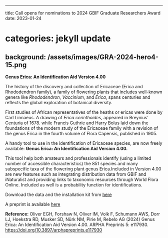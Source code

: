 
---
title: Call opens for nominations to 2024 GBIF Graduate Researchers Award
date:   2023-01-24
# categories: jekyll update
background: /assets/images/GRA-2024-hero4-15.png
---

**Genus Erica: An Identification Aid Version 4.00**

The history of the discovery and collection of Ericaceae (Erica and Rhododendron family), a family of flowering plants
that includes well-known genera like *Rhododendron*, *Vaccinium*, and *Erica*, spans centuries and reflects the global
exploration of botanical diversity. 

First studies of African representatives of the heaths or ericas were done by Carl Linnaeus.
A drawing of *Erica cerinthoides*, appeared in Breynius’ Centuria of 1678. while Francis Guthrie and Harry Bolus laid down
the foundations of the modern study of the Ericaceae family with a revision of the genus Erica in the fourth 
volume of Flora Capensis, published in 1905.

A handy tool to use in the identification of Ericaceae species, are now freely available:
**Genus Erica: An Identification Aid Version 4.00.**

This tool help both amateurs and professionals identify (using a limited number of accessible characteristics) the 851 species 
and many subspecific taxa of the flowering plant genus Erica.Included in Version 4.00 are new features such as integrating 
distribution data from GBIF and iNaturalist and providing links to taxonomic resources through World Flora Online. 
Included as well is a probability function for identifications. 

Download the data and the installation kit from [here](https://zenodo.org/records/10453716)

A preprint is available [here](https://preprints.arphahub.com/article/117930/)

**Reference:** Oliver EGH, Forshaw N, Oliver IM, Volk F, Schumann AWS, Dorr LJ, Hoekstra RD, Musker SD, Nürk NM, Pirie M,
Rebelo AG (2024) Genus Erica: An Identification Aid Version 4.00. ARPHA Preprints 5: e117930. https://doi.org/10.3897/arphapreprints.e117930
